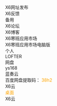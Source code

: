 X6网址发布<br>
<a href="https://support.qq.com/embed/phone/93346" style="text-decoration: none;">X6反馈</a>
<br>
备用
<br>
<a href="http://url.cn/59gw7gC" style="text-decoration: none;">X6论坛</a>
<br>
<a href="https://url.cn/5el0LNp" style="text-decoration: none;">X6博客</a>
<br>
<a href="https://url.cn/5K9yB9A" style="text-decoration: none;">X6寒班应用市场</a>
<br>
<a href="http://3475272270.clby.firadio.net/" style="text-decoration: none;">X6寒班应用市场电脑版</a>
<br>
个人
<br>
<a href="http://javayingyongshangdian.lofter.com" style="text-decoration: none;">LOFTER</a>
<br>
网盘
<br>
<a href="http://a3475272270.ys168.com/" style="text-decoration: none;">ys168</a>
<br>
<a href="https://www.lanzous.com/b04a4bp3i" style="text-decoration: none;">蓝奏云</a>
<br>
<a href="https://pan.baidu.com/s/10kj7o8e3csuTA0W1V7KAwA" style="text-decoration: none;">百度网盘</a>提取码：  <font color="orange">38h2
<br>
<a href="http://wp.clby.firadio.net/index.php?explorer" style="text-decoration: none;">X6云</a>
<br>
桌面
<br>
<a href="http://wp.clby.firadio.net/index.php?desktop" style="text-decoration: none;">X6云</a>
